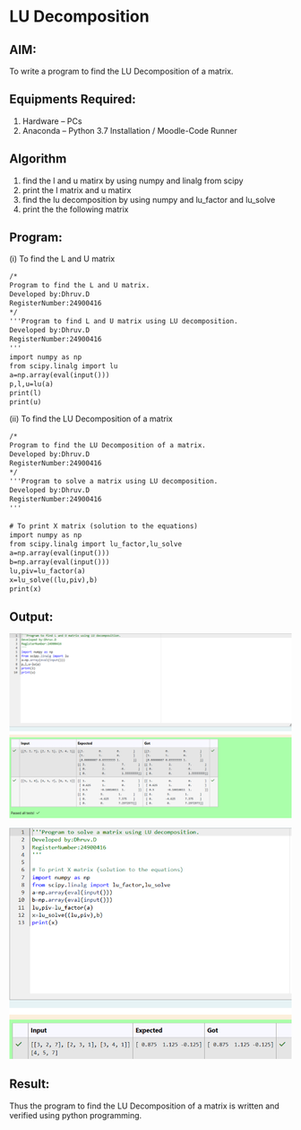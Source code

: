 # LU Decomposition 

## AIM:
To write a program to find the LU Decomposition of a matrix.

## Equipments Required:
1. Hardware – PCs
2. Anaconda – Python 3.7 Installation / Moodle-Code Runner

## Algorithm
1. find the l and u matirx by using numpy and linalg from scipy
2. print the l matrix and u matirx
3. find the lu decomposition by using numpy and lu_factor and lu_solve
4. print the the following matrix

## Program:
(i) To find the L and U matrix
```
/*
Program to find the L and U matrix.
Developed by:Dhruv.D 
RegisterNumber:24900416 
*/
'''Program to find L and U matrix using LU decomposition.
Developed by:Dhruv.D
RegisterNumber:24900416 
'''
import numpy as np
from scipy.linalg import lu
a=np.array(eval(input()))
p,l,u=lu(a)
print(l)
print(u)
```
(ii) To find the LU Decomposition of a matrix
```
/*
Program to find the LU Decomposition of a matrix.
Developed by:Dhruv.D
RegisterNumber:24900416
*/
'''Program to solve a matrix using LU decomposition.
Developed by:Dhruv.D
RegisterNumber:24900416
'''

# To print X matrix (solution to the equations)
import numpy as np
from scipy.linalg import lu_factor,lu_solve
a=np.array(eval(input()))
b=np.array(eval(input()))
lu,piv=lu_factor(a)
x=lu_solve((lu,piv),b)
print(x)
```

## Output:

![alt text](<ex 5(1).png>)

![alt text](<ex 5(2).png>)
## Result:
Thus the program to find the LU Decomposition of a matrix is written and verified using python programming.

